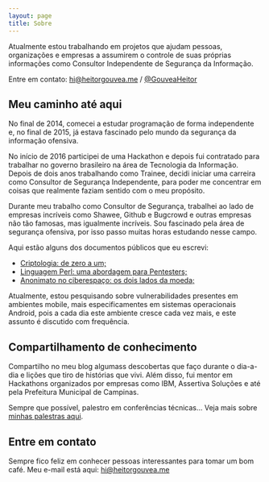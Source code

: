 ```yaml
---
layout: page
title: Sobre
---
```


Atualmente estou trabalhando em projetos que ajudam pessoas, organizações e empresas a assumirem o controle de suas próprias informações como Consultor Independente de Segurança da Informação.

Entre em contato: [hi@heitorgouvea.me](mailto:hi@heitorgouvea.me) / [@GouveaHeitor](https://twitter.com/GouveaHeitor)

## Meu caminho até aqui

No final de 2014, comecei a estudar programação de forma independente e, no final de 2015, já estava fascinado pelo mundo da segurança da informação ofensiva.

No início de 2016 participei de uma Hackathon e depois fui contratado para trabalhar no governo brasileiro na área de Tecnologia da Informação. Depois de dois anos trabalhando como Trainee, decidi iniciar uma carreira como Consultor de Segurança Independente, para poder me concentrar em coisas que realmente faziam sentido com o meu propósito.

Durante meu trabalho como Consultor de Segurança, trabalhei ao lado de empresas incríveis como Shawee, Github e Bugcrowd e outras empresas não tão famosas, mas igualmente incríveis. Sou fascinado pela área de segurança ofensiva, por isso passo muitas horas estudando nesse campo.

Aqui estão alguns dos documentos públicos que eu escrevi:

- [Criptologia: de zero a um;]()
- [Linguagem Perl: uma abordagem para Pentesters;]()
- [Anonimato no ciberespaço: os dois lados da moeda;]()

Atualmente, estou pesquisando sobre vulnerabilidades presentes em ambientes mobile, mais especificamentes em sistemas operacionais Android, pois a cada dia este ambiente cresce cada vez mais, e este assunto é discutido com frequência.

## Compartilhamento de conhecimento

Compartilho no meu blog algumass descobertas que faço durante o dia-a-dia e lições que tiro de histórias que vivi.
Além disso, fui mentor em Hackathons organizados por empresas como IBM, Assertiva Soluções e até pela Prefeitura Municipal de Campinas.

Sempre que possível, palestro em conferências técnicas... Veja mais sobre [minhas palestras aqui](https://heitorgouvea.me/palestras).

## Entre em contato

Sempre fico feliz em conhecer pessoas interessantes para tomar um bom café. Meu e-mail está aqui: [hi@heitorgouvea.me](mailto:hi@heitorgouvea.me)
